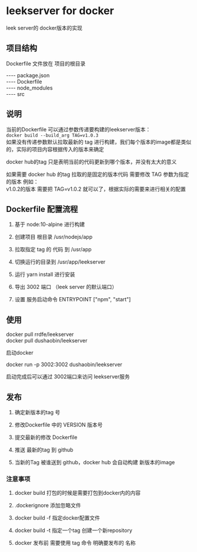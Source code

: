 
# leekserver for docker

leek server的 docker版本的实现

## 项目结构

Dockerfile 文件放在 项目的根目录

---- package.json     
---- Dockerfile     
---- node_modules     
---- src     

## 说明
当前的Dockerfile 可以通过参数传递要构建的leekserver版本：    
`docker build --build_arg TAG=v1.0.3`    
如果没有传递参数默认拉取最新的 tag 进行构建，我们每个版本的image都是类似的，实际的项目内容根据传入的版本来确定     

docker hub的tag 只是表明当前的代码更新到哪个版本，并没有太大的意义

如果需要 docker hub 的tag 拉取的是固定的版本代码 需要修改 TAG 参数为指定的版本 例如：    
v1.0.2的版本 需要把 TAG=v1.0.2 就可以了，根据实际的需要来进行相关的配置


## Dockerfile 配置流程

1. 基于 node:10-alpine 进行构建

2. 创建项目 根目录 /usr/nodejs/app

3. 拉取指定 tag 的 代码 到 /usr/app

4. 切换运行的目录到 /usr/app/leekserver

5. 运行 yarn install 进行安装

6. 导出 3002 端口 （leek server 的默认端口）

5. 设置 服务启动命令 ENTRYPOINT ["npm", "start"]


## 使用

docker pull rrdfe/leekserver    
docker pull dushaobin/leekserver

启动docker

docker run -p 3002:3002 dushaobin/leekserver

启动完成后可以通过 3002端口来访问 leekserver服务

## 发布

1. 确定新版本的tag 号

2. 修改Dockerfile 中的 VERSION 版本号

3. 提交最新的修改 Dockerfile

4. 推送 最新的tag 到 github

6. 当新的Tag 被谁送到 github，docker hub 会自动构建 新版本的image


### 注意事项

1. docker build 打包的时候是需要打包到docker内的内容

2. .dockerignore 添加忽略文件

3. docker build -f 指定docker配置文件

4. docker build -t 指定一个tag 创建一个新repository

5. docker 发布前 需要使用 tag 命令 明确要发布的 名称

